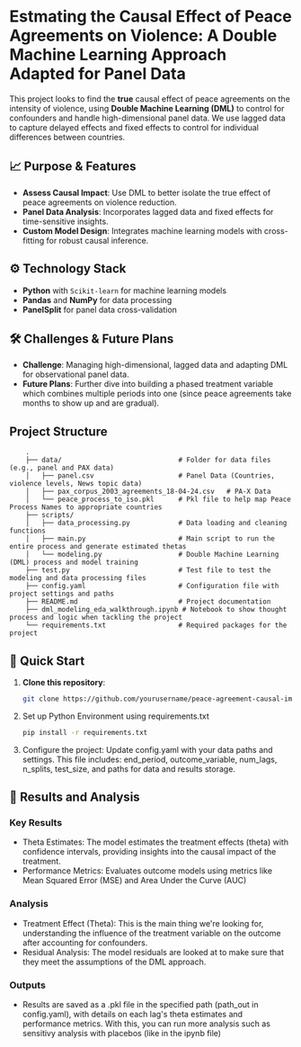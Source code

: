# Estmating the Causal Effect of Peace Agreements on Violence: A Double Machine Learning Approach Adapted for Panel Data

This project looks to find the **true** causal effect of peace agreements on the intensity of violence, using **Double Machine Learning (DML)** to control for confounders and handle high-dimensional panel data. We use lagged data to capture delayed effects and fixed effects to control for individual differences between countries.

## 📈 Purpose & Features
- **Assess Causal Impact**: Use DML to better isolate the true effect of peace agreements on violence reduction.
- **Panel Data Analysis**: Incorporates lagged data and fixed effects for time-sensitive insights.
- **Custom Model Design**: Integrates machine learning models with cross-fitting for robust causal inference.

## ⚙️ Technology Stack
- **Python** with `Scikit-learn` for machine learning models
- **Pandas** and **NumPy** for data processing
- **PanelSplit** for panel data cross-validation

## 🛠️ Challenges & Future Plans
- **Challenge**: Managing high-dimensional, lagged data and adapting DML for observational panel data.
- **Future Plans**: Further dive into building a phased treatment variable which combines multiple periods into one (since peace agreements take months to show up and are gradual).

## Project Structure
```
    .
    ├── data/                             # Folder for data files (e.g., panel and PAX data)
    │   ├── panel.csv                     # Panel Data (Countries, violence levels, News topic data)
    │   ├── pax_corpus_2003_agreements_18-04-24.csv   # PA-X Data
    │   └── peace_process_to_iso.pkl      # Pkl file to help map Peace Process Names to appropriate countries
    ├── scripts/
    │   ├── data_processing.py            # Data loading and cleaning functions
    │   ├── main.py                       # Main script to run the entire process and generate estimated thetas
    │   └── modeling.py                   # Double Machine Learning (DML) process and model training
    ├── test.py                           # Test file to test the modeling and data processing files
    ├── config.yaml                       # Configuration file with project settings and paths
    ├── README.md                         # Project documentation
    ├── dml_modeling_eda_walkthrough.ipynb # Notebook to show thought process and logic when tackling the project
    └── requirements.txt                  # Required packages for the project
```


## 🚀 Quick Start
1. **Clone this repository**:
   ```bash
   git clone https://github.com/yourusername/peace-agreement-causal-impact.git

2. Set up Python Environment using requirements.txt
   ```bash
   pip install -r requirements.txt

4. Configure the project: Update config.yaml with your data paths and settings. This file includes:
   end_period, outcome_variable, num_lags, n_splits, test_size, and paths for data and results storage.


## 🎯 Results and Analysis
### Key Results
- Theta Estimates: The model estimates the treatment effects (theta) with confidence intervals, providing insights into the causal impact of the treatment.
- Performance Metrics: Evaluates outcome models using metrics like Mean Squared Error (MSE) and Area Under the Curve (AUC)
### Analysis
- Treatment Effect (Theta): This is the main thing we're looking for, understanding the influence of the treatment variable on the outcome after accounting for confounders.
- Residual Analysis: The model residuals are looked at to make sure that they meet the assumptions of the DML approach.
### Outputs
- Results are saved as a .pkl file in the specified path (path_out in config.yaml), with details on each lag's theta estimates and performance metrics. With this, you can run more analysis such as sensitivy analysis with placebos (like in the ipynb file)
